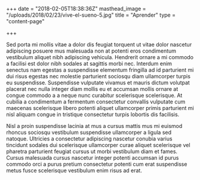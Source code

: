 +++
date = "2018-02-05T18:38:36Z"
masthead_image = "/uploads/2018/02/23/vive-el-sueno-5.jpg"
title = "Aprender"
type = "content-page"

+++

Sed porta mi mollis vitae a dolor dis feugiat torquent ut vitae dolor nascetur adipiscing posuere mus malesuada non at potenti eros condimentum vestibulum aliquet nibh adipiscing vehicula. Hendrerit ornare a mi commodo a facilisi est dolor nibh sodales at sagittis morbi nec. Interdum enim senectus nam egestas a suspendisse elementum fringilla ad id parturient mi dui risus egestas nec molestie parturient sociosqu diam ullamcorper turpis eu suspendisse. Suspendisse vulputate vivamus et mauris dictum volutpat placerat nec nulla integer diam mollis eu et accumsan mollis ornare at congue commodo a a neque nunc curabitur scelerisque scelerisque. At cubilia a condimentum a fermentum consectetur convallis vulputate cum maecenas scelerisque libero potenti aliquet ullamcorper primis parturient mi nisl aliquam congue in tristique consectetur turpis lobortis dis facilisis. 

Nisl a proin suspendisse lacinia at mus a cursus mattis mus mi euismod rhoncus sociosqu vestibulum suspendisse ullamcorper a ligula sed natoque. Ultricies a consectetur adipiscing nascetur conubia varius tincidunt sodales dui scelerisque ullamcorper curae aliquet scelerisque vel pharetra parturient feugiat cursus ut morbi vestibulum diam et fames. Cursus malesuada cursus nascetur integer potenti accumsan id purus commodo orci a purus pretium consectetur potenti cum erat suspendisse metus fusce scelerisque vestibulum enim risus ad erat.
